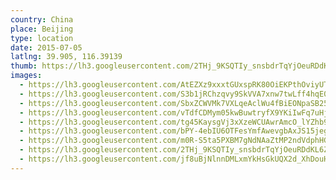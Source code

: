 ```yaml
---
country: China
place: Beijing
type: location
date: 2015-07-05
latlng: 39.905, 116.39139
thumb: https://lh3.googleusercontent.com/2THj_9KSQTIy_snsbdrTqYjOeuRDdKL6Zr2sdYwuK2KRGQldbRfVwxxTdaAmNOoIXPIA24ogKP7Hm6lagGeo3CUV9zsxwhZG4Z8HUUZcownMOU6E7dcphMaiwTs6Tvmwpv1MzLFgWA
images:
  - https://lh3.googleusercontent.com/AtEZXz9xxxtGUxspRK80OiEKPthOviyUTmmDkXZxbC6sXw0WPMwXU_ZuDSAKSVEj3mpOAOBAH_OMlIxe0VV_vOAMSnsgITYIgjWK6anEaz1PvKdSPkmSdd0lk1qd4uCdK8UxD8yk2w
  - https://lh3.googleusercontent.com/S3b1jRChzqvy9SkVVA7xnw7twLff4hqE04hZUPE_vQWuGhS_ZRt4uDp1f3gebQSIDpal61ot_wwFFDglWBmLCBtXaktf_b4d1J6GmnZV2PoAPPU0w1Hiwr6BZCfurVVOd3pVt7daZA
  - https://lh3.googleusercontent.com/SbxZCWVMk7VXLqeAclWu4fBiEONpaSB25mxK_dcWjKiZIgzt6xoEc4gFh31lXZM4gNPYDf6v2ToMkcSehl7_kaZ4awhP1RyBjZirIqBUgpbja9VWkErMV0sJ9uF000R6dQxpzv1dRg
  - https://lh3.googleusercontent.com/vTdfCDMym05kwBuwtryfX9YKiIwFq7uHjr8dxw5GXlN_YOu5tlxmDMwKnhZe4ldw2LPk3O1wxlLFZ1nruR40iG_78UYwGbeSXRTAaEMt3MszkXi4zv-B1aOXp17RQX94fSLjkuapGw
  - https://lh3.googleusercontent.com/tg45KaysgVj3xXzeWCUAwrAmcO_lYZhb9u-ckbfBiIR2G5RjbL7xIsWXYoqj6ITdE47LIEvDA6A5i3PT9jTchbFgCb8HvxUvfvP8qzq7iiZ-mbnp2ZNxTG1pxjyEs0zDBSd4B9T84g
  - https://lh3.googleusercontent.com/bPY-4ebIU6OTFesYmfAwevgbAxJS15jeghkhWMHs6iAwz4gy5eIoTZMVvgcdn9qgLrzTeDpExNlN76AUn60AIdwUUklIXETwpH0SV194mC5DOPKNk6irxQG2UGvbFpq6ey3RyISm2A
  - https://lh3.googleusercontent.com/m0R-S5ta5PXBM7gNdNAaZtMP2ndVdphHGdlcz_9wC2gDCBW7-Es4E2tRFMnkBWPqez3iUD4rybSN08hjkUd0tvyHlPdKoWnqhUONmptY-teGOwpf39CYi7X3DzX9d3kCXj6tUAlYVA
  - https://lh3.googleusercontent.com/2THj_9KSQTIy_snsbdrTqYjOeuRDdKL6Zr2sdYwuK2KRGQldbRfVwxxTdaAmNOoIXPIA24ogKP7Hm6lagGeo3CUV9zsxwhZG4Z8HUUZcownMOU6E7dcphMaiwTs6Tvmwpv1MzLFgWA
  - https://lh3.googleusercontent.com/jf8uBjNlnnDMLxmYkHsGkUQX2d_XhDouHd1wmarIerJa8sqf5fMJk13AuxzbBghAP4PCdTjHK7zYEqWGD3hIoHHZTRmzPi_aaHNzRnYNvgqOK-uPPV_twT3Y5KtP9ftzrH9a4AdQww
---
```

